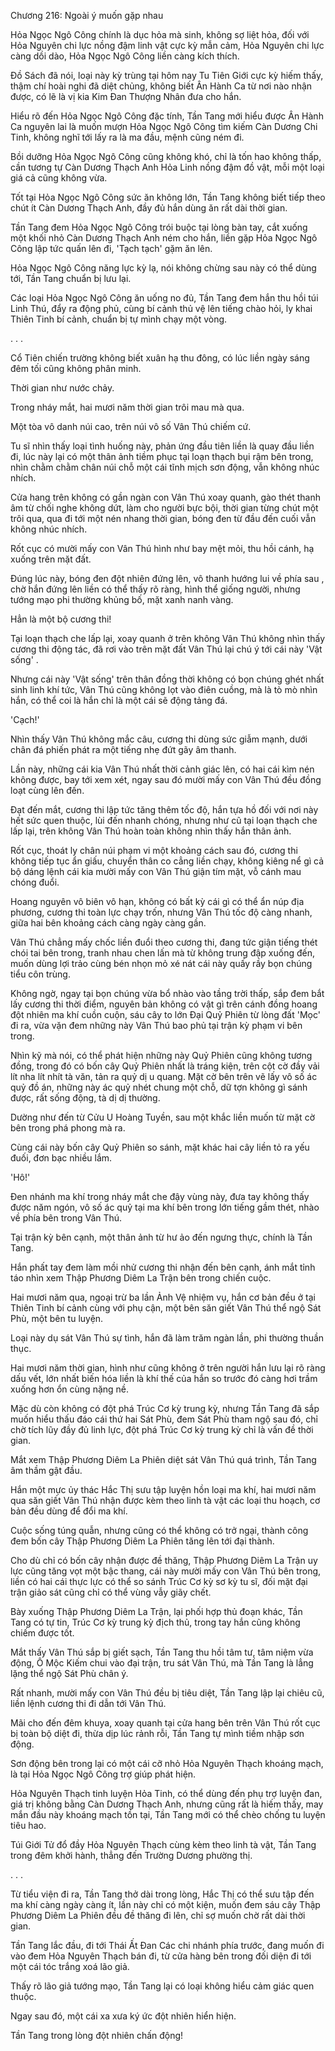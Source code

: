 




Chương 216: Ngoài ý muốn gặp nhau


Hỏa Ngọc Ngô Công chính là dục hỏa mà sinh, không sợ liệt hỏa, đối với Hỏa Nguyên chi lực nồng đậm linh vật cực kỳ mẫn cảm, Hỏa Nguyên chi lực càng dồi dào, Hỏa Ngọc Ngô Công liền càng kích thích.

Đồ Sách đã nói, loại này kỳ trùng tại hôm nay Tu Tiên Giới cực kỳ hiếm thấy, thậm chí hoài nghi đã diệt chủng, không biết Ân Hành Ca từ nơi nào nhận được, có lẽ là vị kia Kim Đan Thượng Nhân đưa cho hắn.

Hiểu rõ đến Hỏa Ngọc Ngô Công đặc tính, Tần Tang mới hiểu được Ân Hành Ca nguyên lai là muốn mượn Hỏa Ngọc Ngô Công tìm kiếm Càn Dương Chi Tinh, không nghĩ tới lấy ra là ma đầu, mệnh cũng ném đi.

Bồi dưỡng Hỏa Ngọc Ngô Công cũng không khó, chỉ là tốn hao không thấp, cần tương tự Càn Dương Thạch Anh Hỏa Linh nồng đậm đồ vật, mỗi một loại giá cả cũng không vừa.

Tốt tại Hỏa Ngọc Ngô Công sức ăn không lớn, Tần Tang không biết tiếp theo chút ít Càn Dương Thạch Anh, đầy đủ hắn dùng ăn rất dài thời gian.

Tần Tang đem Hỏa Ngọc Ngô Công trói buộc tại lòng bàn tay, cắt xuống một khối nhỏ Càn Dương Thạch Anh ném cho hắn, liền gặp Hỏa Ngọc Ngô Công lập tức quấn lên đi, 'Tạch tạch' gặm ăn lên.

Hỏa Ngọc Ngô Công năng lực kỳ lạ, nói không chừng sau này có thể dùng tới, Tần Tang chuẩn bị lưu lại.

Các loại Hỏa Ngọc Ngô Công ăn uống no đủ, Tần Tang đem hắn thu hồi túi Linh Thú, đẩy ra động phủ, cùng bí cảnh thủ vệ lên tiếng chào hỏi, ly khai Thiên Tinh bí cảnh, chuẩn bị tự mình chạy một vòng.

. . .

Cổ Tiên chiến trường không biết xuân hạ thu đông, có lúc liền ngày sáng đêm tối cũng không phân minh.

Thời gian như nước chảy.

Trong nháy mắt, hai mươi năm thời gian trôi mau mà qua.

Một tòa vô danh núi cao, trên núi vô số Vân Thú chiếm cứ.

Tu sĩ nhìn thấy loại tình huống này, phản ứng đầu tiên liền là quay đầu liền đi, lúc này lại có một thân ảnh tiềm phục tại loạn thạch bụi rậm bên trong, nhìn chằm chằm chân núi chỗ một cái tĩnh mịch sơn động, vẫn không nhúc nhích.

Cửa hang trên không có gần ngàn con Vân Thú xoay quanh, gào thét thanh âm từ chối nghe không dứt, làm cho người bực bội, thời gian từng chút một trôi qua, qua đi tới một nén nhang thời gian, bóng đen từ đầu đến cuối vẫn không nhúc nhích.

Rốt cục có mười mấy con Vân Thú hình như bay mệt mỏi, thu hồi cánh, hạ xuống trên mặt đất.

Đúng lúc này, bóng đen đột nhiên đứng lên, vô thanh hướng lui về phía sau , chờ hắn đứng lên liền có thể thấy rõ ràng, hình thể giống người, nhưng tướng mạo phi thường khủng bố, mặt xanh nanh vàng.

Hẳn là một bộ cương thi!

Tại loạn thạch che lấp lại, xoay quanh ở trên không Vân Thú không nhìn thấy cương thi động tác, đã rơi vào trên mặt đất Vân Thú lại chú ý tới cái này 'Vật sống' .

Nhưng cái này 'Vật sống' trên thân đồng thời không có bọn chúng ghét nhất sinh linh khí tức, Vân Thú cũng không lọt vào điên cuồng, mà là tò mò nhìn hắn, có thể coi là hắn chỉ là một cái sẽ động tảng đá.

'Cạch!'

Nhìn thấy Vân Thú không mắc câu, cương thi dùng sức giẫm mạnh, dưới chân đá phiến phát ra một tiếng nhẹ đứt gãy âm thanh.

Lần này, những cái kia Vân Thú nhất thời cảnh giác lên, có hai cái kìm nén không được, bay tới xem xét, ngay sau đó mười mấy con Vân Thú đều đồng loạt cùng lên đến.

Đạt đến mắt, cương thi lập tức tăng thêm tốc độ, hắn tựa hồ đối với nơi này hết sức quen thuộc, lùi đến nhanh chóng, nhưng như cũ tại loạn thạch che lấp lại, trên không Vân Thú hoàn toàn không nhìn thấy hắn thân ảnh.

Rốt cục, thoát ly chân núi phạm vi một khoảng cách sau đó, cương thi không tiếp tục ẩn giấu, chuyển thân co cẳng liền chạy, không kiêng nể gì cả bộ dáng lệnh cái kia mười mấy con Vân Thú giận tím mặt, vỗ cánh mau chóng đuổi.

Hoang nguyên vô biên vô hạn, không có bất kỳ cái gì có thể ẩn núp địa phương, cương thi toàn lực chạy trốn, nhưng Vân Thú tốc độ càng nhanh, giữa hai bên khoảng cách càng ngày càng gần.

Vân Thú chẳng mấy chốc liền đuổi theo cương thi, đang tức giận tiếng thét chói tai bên trong, tranh nhau chen lấn mà từ không trung đập xuống đến, muốn dùng lợi trảo cùng bén nhọn mỏ xé nát cái này quấy rầy bọn chúng tiểu côn trùng.

Không ngờ, ngay tại bọn chúng vừa bổ nhào vào tầng trời thấp, sắp đem bắt lấy cương thi thời điểm, nguyên bản không có vật gì trên cánh đồng hoang đột nhiên ma khí cuồn cuộn, sáu cây to lớn Đại Quỷ Phiên từ lòng đất 'Mọc' đi ra, vừa vặn đem những này Vân Thú bao phủ tại trận kỳ phạm vi bên trong.

Nhìn kỹ mà nói, có thể phát hiện những này Quỷ Phiên cũng không tương đồng, trong đó có bốn cây Quỷ Phiên nhất là tráng kiện, trên cột cờ đầy vải lít nha lít nhít tà văn, tản ra quỷ dị u quang. Mặt cờ bên trên vẽ lấy vô số ác quỷ đồ án, những này ác quỷ nhét chung một chỗ, dữ tợn không gì sánh được, rất sống động, tà dị dị thường.

Dường như đến từ Cửu U Hoàng Tuyền, sau một khắc liền muốn từ mặt cờ bên trong phá phong mà ra.

Cùng cái này bốn cây Quỷ Phiên so sánh, mặt khác hai cây liền tỏ ra yếu đuối, đơn bạc nhiều lắm.

'Hô!'

Đen nhánh ma khí trong nháy mắt che đậy vùng này, đưa tay không thấy được năm ngón, vô số ác quỷ tại ma khí bên trong lớn tiếng gầm thét, nhào về phía bên trong Vân Thú.

Tại trận kỳ bên cạnh, một thân ảnh từ hư ảo đến ngưng thực, chính là Tần Tang.

Hắn phất tay đem làm mồi nhử cương thi nhận đến bên cạnh, ánh mắt tỉnh táo nhìn xem Thập Phương Diêm La Trận bên trong chiến cuộc.

Hai mươi năm qua, ngoại trừ ba lần Ảnh Vệ nhiệm vụ, hắn cơ bản đều ở tại Thiên Tinh bí cảnh cùng với phụ cận, một bên săn giết Vân Thú thể ngộ Sát Phù, một bên tu luyện.

Loại này dụ sát Vân Thú sự tình, hắn đã làm trăm ngàn lần, phi thường thuần thục.

Hai mươi năm thời gian, hình như cũng không ở trên người hắn lưu lại rõ ràng dấu vết, lớn nhất biến hóa liền là khí thế của hắn so trước đó càng hơi trầm xuống hơn ổn cùng nặng nề.

Mặc dù còn không có đột phá Trúc Cơ kỳ trung kỳ, nhưng Tần Tang đã sắp muốn hiểu thấu đáo cái thứ hai Sát Phù, đem Sát Phù tham ngộ sau đó, chỉ chờ tích lũy đầy đủ linh lực, đột phá Trúc Cơ kỳ trung kỳ chỉ là vấn đề thời gian.

Mắt xem Thập Phương Diêm La Phiên diệt sát Vân Thú quá trình, Tần Tang âm thầm gật đầu.

Hắn một mực ủy thác Hắc Thị sưu tập luyện hồn loại ma khí, hai mươi năm qua săn giết Vân Thú nhận được kèm theo linh tà vật các loại thu hoạch, cơ bản đều dùng để đổi ma khí.

Cuộc sống túng quẫn, nhưng cũng có thể không có trở ngại, thành công đem bốn cây Thập Phương Diêm La Phiên tăng lên tới đại thành.

Cho dù chỉ có bốn cây nhận được đề thăng, Thập Phương Diêm La Trận uy lực cũng tăng vọt một bậc thang, cái này mười mấy con Vân Thú bên trong, liền có hai cái thực lực có thể so sánh Trúc Cơ kỳ sơ kỳ tu sĩ, đối mặt đại trận giảo sát cũng chỉ có thể vùng vẫy giãy chết.

Bày xuống Thập Phương Diêm La Trận, lại phối hợp thủ đoạn khác, Tần Tang có tự tin, Trúc Cơ kỳ trung kỳ địch thủ, trong tay hắn cũng không chiếm được tốt.

Mắt thấy Vân Thú sắp bị giết sạch, Tần Tang thu hồi tâm tư, tâm niệm vừa động, Ô Mộc Kiếm chui vào đại trận, tru sát Vân Thú, mà Tần Tang là lẳng lặng thể ngộ Sát Phù chân ý.

Rất nhanh, mười mấy con Vân Thú đều bị tiêu diệt, Tần Tang lập lại chiêu cũ, liền lệnh cương thi đi dẫn tới Vân Thú.

Mãi cho đến đêm khuya, xoay quanh tại cửa hang bên trên Vân Thú rốt cục bị toàn bộ diệt đi, thừa dịp lúc rảnh rỗi, Tần Tang tự mình tiềm nhập sơn động.

Sơn động bên trong lại có một cái cỡ nhỏ Hỏa Nguyên Thạch khoáng mạch, là tại Hỏa Ngọc Ngô Công trợ giúp phát hiện.

Hỏa Nguyên Thạch tinh luyện Hỏa Tinh, có thể dùng đến phụ trợ luyện đan, giá trị không bằng Càn Dương Thạch Anh, nhưng cũng rất là hiếm thấy, may mắn đầu này khoáng mạch tồn tại, Tần Tang mới có thể chèo chống tu luyện tiêu hao.

Túi Giới Tử đổ đầy Hỏa Nguyên Thạch cùng kèm theo linh tà vật, Tần Tang trong đêm khởi hành, thẳng đến Trường Dương phường thị.

. . .

Từ tiểu viện đi ra, Tần Tang thở dài trong lòng, Hắc Thị có thể sưu tập đến ma khí càng ngày càng ít, lần này chỉ có một kiện, muốn đem sáu cây Thập Phương Diêm La Phiên đều đề thăng đi lên, chỉ sợ muốn chờ rất dài thời gian.

Tần Tang lắc đầu, đi tới Thái Ất Đan Các chi nhánh phía trước, đang muốn đi vào đem Hỏa Nguyên Thạch bán đi, từ cửa hàng bên trong đối diện đi tới một cái tóc trắng xoá lão giả.

Thấy rõ lão giả tướng mạo, Tần Tang lại có loại không hiểu cảm giác quen thuộc.

Ngay sau đó, một cái xa xưa ký ức đột nhiên hiển hiện.

Tần Tang trong lòng đột nhiên chấn động!




